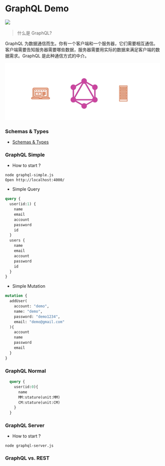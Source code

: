 # GraphQL Demo

![](http://www.zhaiqianfeng.com/uploads/content/share/graphql.png)

> 什么是 GraphQL?

GraphQL 为数据通信而生。你有一个客户端和一个服务器，它们需要相互通信。客户端需要告知服务器需要哪些数据，服务器需要用实际的数据来满足客户端的数据需求。GraphQL 是此种通信方式的中介。

![](/images/graphql-connect.png)

### Schemas & Types
* [Schemas & Types](https://toddmotto.com/react-create-class-versus-component/#syntax-differences)

### GraphQL Simple

* How to start ?
```
node graphql-simple.js
Open http://localhost:4000/
```

* Simple Query

```graphql
query {
  user(id:1) {
    name
    email
    account
    password
    id
  }
  users {
    name
    email
    account
    password
    id
  }
}
```

* Simple Mutation

```graphql
mutation {
  addUser(
    account: "demo",
    name: "demo",
    password: "demo1234",
    email: "demo@gmail.com"
  ){
    account
    name
    password
    email
  }
}
```

### GraphQL Normal

```graphql
  query {
    user(id:0){
      name
      MM:stature(unit:MM)
      CM:stature(unit:CM)
    }
  }
```


### GraphQL Server

* How to start ?
```
node graphql-server.js
```

### GraphQL vs. REST
